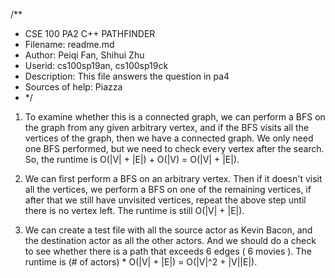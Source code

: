 /**
 *  CSE 100 PA2 C++ PATHFINDER
 *  Filename: readme.md
 *  Author: Peiqi Fan, Shihui Zhu
 *  Userid: cs100sp19an, cs100sp19ck
 *  Description: This file answers the question in pa4
 *  Sources of help: Piazza
 *  */

 1. To examine whether this is a connected graph, we can perform
 a BFS on the graph from any given arbitrary vertex, and if the BFS visits all
 the vertices of the graph, then we have a connected graph. We only need one
 BFS performed, but we need to check every vertex after the search. So, the
 runtime is O(|V| + |E|) + O(|V) = O(|V| + |E|).

 2. We can first perform a BFS on an arbitrary vertex. Then if it doesn't visit
 all the vertices, we perform a BFS on one of the remaining vertices, if after
 that we still have unvisited vertices, repeat the above step until there is no
 vertex left. The runtime is still O(|V| + |E|).

 3. We can create a test file with all the source actor as Kevin Bacon, and
 the destination actor as all the other actors. And we should do a check to
 see whether there is a path that exceeds 6 edges ( 6 movies ). The runtime is
 (# of actors) * O(|V| + |E|) = O(|V|^2 + |V||E|).
